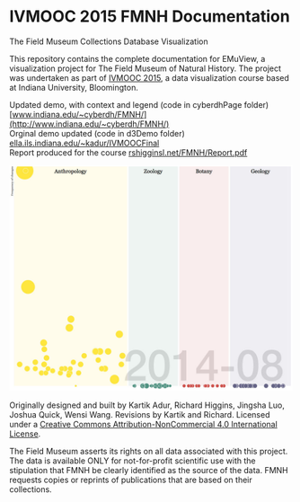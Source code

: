 # IVMOOC 2015 FMNH Documentation
The Field Museum Collections Database Visualization

This repository contains the complete documentation for EMuView, a visualization project for The Field Museum of Natural History. The project was undertaken as part of <a href="http://ivmooc.cns.iu.edu">IVMOOC 2015</a>, a data visualization course based at Indiana University, Bloomington. 

Updated demo, with context and legend (code in cyberdhPage folder) [www.indiana.edu/~cyberdh/FMNH/](http://www.indiana.edu/~cyberdh/FMNH/)  
Orginal demo updated (code in d3Demo folder) [ella.ils.indiana.edu/~kadur/IVMOOCFinal](http://ella.ils.indiana.edu/~kadur/IVMOOCFinal)   
Report produced for the course [rshigginsl.net/FMNH/Report.pdf](http://www.rshiggins.net/FMNH/Report.pdf)

![](img/d3fmnh.jpg)      

Originally designed and built by Kartik Adur, Richard Higgins, Jingsha Luo,	Joshua Quick,	Wensi Wang. Revisions by Kartik and Richard. Licensed under a <a rel="license" href="http://creativecommons.org/licenses/by-nc/4.0/">Creative Commons Attribution-NonCommercial 4.0 International License</a>.

The Field Museum asserts its rights on all data associated with this project. The data is available ONLY for not-for-profit scientific use with the stipulation that FMNH be clearly identified as the source of the data. FMNH requests copies or reprints of publications that are based on their collections.  





 
